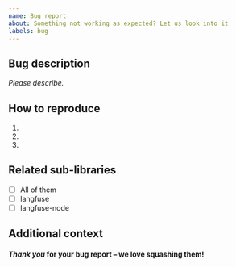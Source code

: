 ```yaml
---
name: Bug report
about: Something not working as expected? Let us look into it
labels: bug
---
```


## Bug description

_Please describe._

## How to reproduce

1.
2.
3.

## Related sub-libraries

- [ ] All of them
- [ ] langfuse
- [ ] langfuse-node

## Additional context

#### _Thank you_ for your bug report – we love squashing them!
